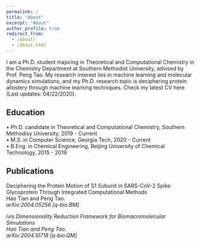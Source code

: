 ```yaml
---
permalink: /
title: "About"
excerpt: "About"
author_profile: true
redirect_from: 
  - /about/
  - /about.html
---
```


I am a Ph.D. student majoring in Theoretical and Computational Chemistry in the <a style="text-decoration:none" href="https://www.smu.edu/chemistry">Chemistry Department</a> at <a style="text-decoration:none" href="https://www.smu.edu">Southern Methodist University</a>, advised by Prof. <a style="text-decoration:none" href="http://faculty.smu.edu/ptao/">Peng Tao</a>. My research interest lies in machine learning and molecular dynamics simulations, and my Ph.D. research topic is deciphering protein allostery through machine learning techniques. Check my latest CV <a style="text-decoration:none" href="https://github.com/HTian1997/htian1997.github.io/blob/master/files/CV.pdf">here</a> (Last updates: 04/22/2020). 


## Education
&#8226; Ph.D. candidate in Theoretical and Computational Chemistry, Southern Methodisy University, 2019 - Current <br>
&#8226; M.S. in Computer Science, Georgia Tech, 2020 - Current <br>
&#8226; B.Eng. in Chemical Engineering, Beijing University of Chemical Technology, 2015 - 2019 <br>


## Publications
Deciphering the Protein Motion of S1 Subunit in SARS-CoV-2 Spike Glycoprotein Through Integrated Computational Methods <br> 
Hao Tian and Peng Tao. <br> 
<i>arXiv:2004.05256 [q-bio.BM]

ivis Dimensionality Reduction Framework for Biomacromolecular Simulations <br> 
Hao Tian and Peng Tao.<br>
<i>arXiv:2004.10718 [q-bio.QM]


